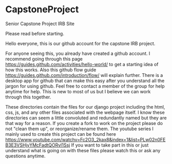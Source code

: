 # CapstoneProject
Senior Capstone Project IRB Site

Please read before starting.

Hello everyone, this is our github account for the capstone IRB project. 

For anyone seeing this, you already have created a github account. I recommend going through this page https://guides.github.com/activities/hello-world/ to get a starting idea of how this works. Also this github flow guide https://guides.github.com/introduction/flow/ will explain further. There is a desktop app for github that can make this easy after you understand all the jargon for using github. Feel free to contact a member of the group for help anytime for help. This is new to most of us but I believe we can work through this together.

These directories contain the files for our django project including the html, css, js, and any other files associated with the webpage itself. I know these directories can seem a little convoluted and redundantly named but they are that way for a reason. If you create a fork to work on the project please do not "clean them up", or reorganize/rename them. The youtube series I mainly used to create this project can be found here https://www.youtube.com/watchv=Fc2O3_2kax8&index=1&list=PLw02n0FEB3E3VSHjyYMcFadtQORvl1Ssj
If you want to take part in this or just understand what is going on with these files please watch this or ask any questions anytime.


